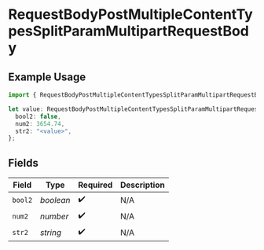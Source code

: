 # RequestBodyPostMultipleContentTypesSplitParamMultipartRequestBody

## Example Usage

```typescript
import { RequestBodyPostMultipleContentTypesSplitParamMultipartRequestBody } from "openapi/sdk/models/operations";

let value: RequestBodyPostMultipleContentTypesSplitParamMultipartRequestBody = {
  bool2: false,
  num2: 3654.74,
  str2: "<value>",
};
```

## Fields

| Field              | Type               | Required           | Description        |
| ------------------ | ------------------ | ------------------ | ------------------ |
| `bool2`            | *boolean*          | :heavy_check_mark: | N/A                |
| `num2`             | *number*           | :heavy_check_mark: | N/A                |
| `str2`             | *string*           | :heavy_check_mark: | N/A                |